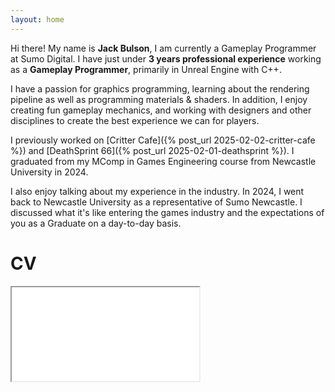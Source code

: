 ```yaml
---
layout: home
---
```



Hi there! My name is **Jack Bulson**, I am currently a Gameplay Programmer at Sumo Digital. I have just under **3 years professional experience** working as a **Gameplay Programmer**, primarily in Unreal Engine with C++. 

I have a passion for graphics programming, learning about the rendering pipeline as well as programming materials & shaders. In addition, I enjoy creating fun gameplay mechanics, and working with designers and other disciplines to create the best experience we can for players.

I previously worked on [Critter Cafe]({% post_url 2025-02-02-critter-cafe %}) and [DeathSprint 66]({% post_url 2025-02-01-deathsprint %}). I graduated from my MComp in Games Engineering course from Newcastle University in 2024.

I also enjoy talking about my experience in the industry. In 2024, I went back to Newcastle University as a representative of Sumo Newcastle. I discussed what it's like entering the games industry and the expectations of you as a Graduate on a day-to-day basis.

# CV

<iframe class="pdf" src="/assets/files/cv.pdf">